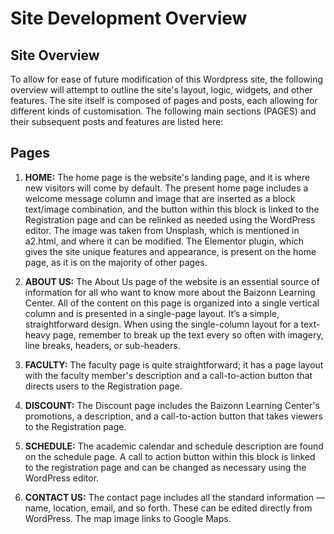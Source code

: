 # Site Development Overview

## Site Overview

To allow for ease of future modification of this Wordpress site, the following overview will attempt to outline the site's layout, logic, widgets, and other features. The site itself is composed of pages and posts, each allowing for different kinds of customisation. The following main sections (PAGES) and their subsequent posts and features are listed here:

## Pages

1. **HOME:** The home page is the website's landing page, and it is where new visitors will come by default. The present home page includes a welcome message column and image that are inserted as a block text/image combination, and the button within this block is linked to the Registration page and can be relinked as needed using the WordPress editor. The image was taken from Unsplash, which is mentioned in a2.html, and where it can be modified. The Elementor plugin, which gives the site unique features and appearance, is present on the home page, as it is on the majority of other pages.

2. **ABOUT US:** The About Us page of the website is an essential source of information for all who want to know more about the Baizonn Learning Center. All of the content on this page is organized into a single vertical column and is presented in a single-page layout. It’s a simple, straightforward design. When using the single-column layout for a text-heavy page, remember to break up the text every so often with imagery, line breaks, headers, or sub-headers.

3. **FACULTY:** The faculty page is quite straightforward; it has a page layout with the faculty member's description and a call-to-action button that directs users to the Registration page.

4. **DISCOUNT:** The Discount page includes the Baizonn Learning Center's promotions, a description, and a call-to-action button that takes viewers to the Registration page.

5. **SCHEDULE:** The academic calendar and schedule description are found on the schedule page. A call to action button within this block is linked to the registration page and can be changed as necessary using the WordPress editor.

6. **CONTACT US:** The contact page includes all the standard information — name, location, email, and so forth. These can be edited directly from WordPress. The map image links to Google Maps.
